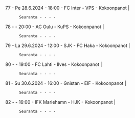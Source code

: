 77 - Pe 28.6.2024 - 18:00 - FC Inter - VPS - Kokoonpanot |
        
        
          Seuranta - - - -
78 -  - 20:00 - AC Oulu - KuPS - Kokoonpanot |
        
        
          Seuranta - - - -
79 - La 29.6.2024 - 12:00 - SJK - FC Haka - Kokoonpanot |
        
        
          Seuranta - - - -
80 -  - 19:00 - FC Lahti - Ilves - Kokoonpanot |
        
        
          Seuranta - - - -
81 - Su 30.6.2024 - 16:00 - Gnistan - EIF - Kokoonpanot |
        
        
          Seuranta - - - -
82 -  - 16:00 - IFK Mariehamn - HJK - Kokoonpanot |
        
        
          Seuranta - - - -
